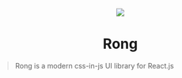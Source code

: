 <br/>
<p align="center"><img  src="https://github.com/TingzhouJia/Rong/raw/master/rong.png"/></p>

<h1 align="center">Rong</h1>



> Rong is a modern css-in-js UI library for React.js